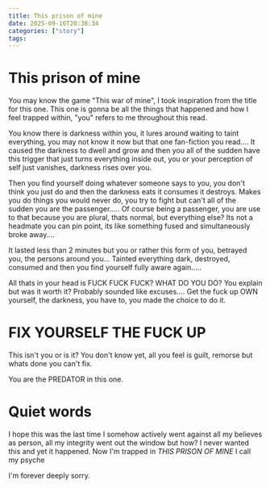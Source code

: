 ```yaml
---
title: This prison of mine
date: 2025-09-16T20:38:34 
categories: ["story"] 
tags: 
---
```


# This prison of mine

You may know the game "This war of mine", I took inspiration from the title for this one. 
This one is gonna be all the things that happened and how I feel trapped within, "you" refers to me throughout this read.

You know there is darkness within you, it lures around waiting to taint everything, you may not know it now but that one fan-fiction you read.... It caused the darkness to dwell and grow and then you all of the sudden have this trigger that just turns everything inside out, you or your perception of self just vanishes, darkness rises over you.

Then you find yourself doing whatever someone says to you, you don't think you just do and then the darkness eats it consumes it destroys. Makes you do things you would never do, you try to fight but can't all of the sudden you are the passenger..... Of course being a passenger, you are use to that because you are plural, thats normal, but everything else? Its not a headmate you can pin point, its like something fused and simultaneously broke away....


It lasted less than 2 minutes but you or rather this form of you, betrayed you, the persons around you... Tainted everything dark, destroyed, consumed and then you find yourself fully aware again.....

All thats in your head is FUCK FUCK FUCK?  WHAT DO YOU DO? You explain but was it worth it? Probably sounded like excuses.... Get the fuck up OWN yourself, the darkness, you have to, you made the choice to do it. 
# FIX YOURSELF THE FUCK UP

This isn't you or is it? You don't know yet, all you feel is guilt, remorse but whats done you can't fix.

You are the PREDATOR in this one.

# Quiet words


I hope this was the last time I somehow actively went against all my believes as person, all my integrity went out the window but how? I never wanted this and yet it happened. 
Now I'm trapped in *THIS PRISON OF MINE* I call my psyche

I'm forever deeply sorry.

